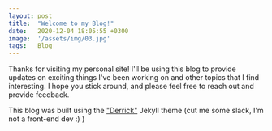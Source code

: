 ```yaml
---
layout: post
title:  "Welcome to my Blog!"
date:   2020-12-04 18:05:55 +0300
image:  '/assets/img/03.jpg'
tags:   Blog
---
```

Thanks for visiting my personal site! I'll be using this blog to provide updates on exciting things I've been working on and other topics that I find interesting. I hope you stick around, and please feel free to reach out and provide feedback.

This blog was built using the ["Derrick"](https://jekyll-themes.com/derrick/) Jekyll theme (cut me some slack, I'm not a front-end dev :) ) 
